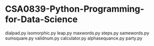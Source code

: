 # CSA0839-Python-Programming-for-Data-Science
dialpad.py
isomorphic.py
leap.py
maxwords.py
steps.py
samewords.py
sumsquare.py
validnum.py
calculator.py
alphasequance.py
party.py
